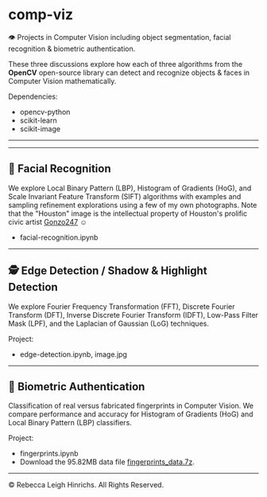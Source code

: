 # comp-viz
👁️ Projects in Computer Vision including object segmentation, facial recognition &amp; biometric authentication.  

These three discussions explore how each of three algorithms from the <b>OpenCV</b> open-source library can detect and recognize objects & faces in Computer Vision mathematically.  

Dependencies:
- opencv-python
- scikit-learn
- scikit-image  

---  
---  

## 🥸 Facial Recognition  

We explore Local Binary Pattern (LBP), Histogram of Gradients (HoG), and Scale Invariant Feature Transform (SIFT) algorithms with examples and sampling refinement explorations using a few of my own photographs. Note that the "Houston" image is the intellectual property of Houston's prolific civic artist [Gonzo247](https://www.gonzo247.com/about-gonzo247) ☺
- facial-recognition.ipynb  

---  

## 🕵️ Edge Detection / Shadow & Highlight Detection

We explore Fourier Frequency Transformation (FFT), Discrete Fourier Transform (DFT), Inverse Discrete Fourier Transform (IDFT), Low-Pass Filter Mask (LPF), and the Laplacian of Gaussian (LoG) techniques.  

Project:
- edge-detection.ipynb, image.jpg

---  

## 🫆 Biometric Authentication

Classification of real versus fabricated fingerprints in Computer Vision. We compare performance and accuracy for Histogram of Gradients (HoG) and Local Binary Pattern (LBP) classifiers.  

Project:  
- fingerprints.ipynb
- Download the 95.82MB data file [fingerprints_data.7z](https://drive.google.com/file/d/13wy8HhImW4cofOGciLfFZ5rXiRBxyEOC/view?usp=drive_link).  

---  

© Rebecca Leigh Hinrichs. All Rights Reserved.
